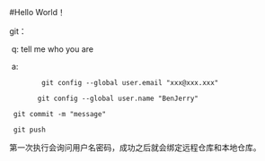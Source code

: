 #Hello World！

git：

​	q: tell me who you are

​	a: 

```
		git config --global user.email "xxx@xxx.xxx"

​	    git config --global user.name "BenJerry"
```

 

```
 git commit -m "message"

 git push
```

 第一次执行会询问用户名密码，成功之后就会绑定远程仓库和本地仓库。